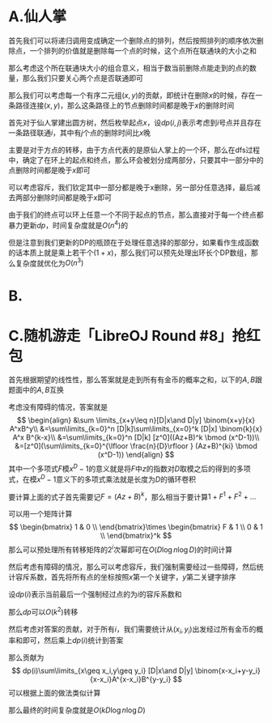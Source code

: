 # A.仙人掌

首先我们可以将递归调用变成确定一个删除点的排列，然后按照排列的顺序依次删除点，一个排列的价值就是删除每一个点的时候，这个点所在联通块的大小之和

那么考虑这个所在联通块大小的组合意义，相当于数当前删除点能走到的点的数量，那么我们只要关心两个点是否联通即可

那么我们可以考虑每一个有序二元组$(x,y)$的贡献，即统计在删除$x$的时候，存在一条路径连接$(x,y)$，那么这条路径上的节点删除时间都是晚于$x$的删除时间

首先对于仙人掌建出圆方树，然后枚举起点$x$，设$dp(i,j)$表示考虑到$i$号点并且存在一条路径联通$i$，其中有$j$个点的删除时间比$x$晚

主要是对于方点的转移，由于方点代表的是原仙人掌上的一个环，那么在dfs过程中，确定了在环上的起点和终点，那么环会被划分成两部分，只要其中一部分中的点删除时间都是晚于$x$即可

可以考虑容斥，我们钦定其中一部分都是晚于x删除，另一部分任意选择，最后减去两部分删除时间都是晚于$x$即可

由于我们的终点可以环上任意一个不同于起点的节点，那么直接对于每一个终点都暴力更新$dp$，时间复杂度就是$O(n^4)$的

但是注意到我们更新的DP的瓶颈在于处理任意选择的那部分，如果看作生成函数的话本质上就是乘上若干个$(1+x)$，那么我们可以预先处理出环长个DP数组，那么复杂度就优化为$O(n^3)$

# B.

# C.随机游走「LibreOJ Round #8」抢红包

首先根据期望的线性性，那么答案就是走到所有有金币的概率之和，以下的$A,B$跟题面中的$A,B$互换

考虑没有障碍的情况，答案就是
$$
\begin{align}
&\sum \limits_{x+y\leq n}[D|x\and D|y] \binom{x+y}{x} A^xB^y\\
&=\sum\limits_{k=0}^n [D|k]\sum\limits_{x=0}^k [D|x] \binom{k}{x} A^x B^{k-x}\\
&=\sum\limits_{k=0}^n [D|k] [z^0]((Az+B)^k \bmod (x^D-1))\\
&=[z^0](\sum\limits_{k=0}^{\lfloor \frac{n}{D}\rfloor } (Az+B)^{ki} \bmod (x^D-1))
\end{align}
$$
其中一个多项式$F$模$x^D-1$的意义就是将$F$中$z$的指数对$D$取模之后的得到的多项式，在模$x^D-1$意义下的多项式乘法就是长度为$D$的循环卷积

要计算上面的式子首先需要记$F=(Az+B)^k$，那么相当于要计算$1+F^1+F^2+...$

可以用一个矩阵计算
$$
\begin{bmatrix}
1 & 0 \\
\end{bmatrix}\times \begin{bmatrix}
F & 1 \\
0 & 1 \\
\end{bmatrix}^k
$$
那么可以预处理所有转移矩阵的$2^i$次幂即可在$O(D\log n\log D)$的时间计算

然后考虑有障碍的情况，那么可以考虑容斥，我们强制需要经过一些障碍，然后统计容斥系数，首先将所有点的坐标按照$x$第一个关键字，$y$第二关键字排序

设$dp(i)$表示当前最后一个强制经过点的为$i$的容斥系数和

那么$dp$可以$O(k^2)$转移

然后考虑对答案的贡献，对于所有$i$，我们需要统计从$(x_i,y_i)$出发经过所有金币的概率和即可，然后乘上$dp(i)$统计到答案

那么贡献为
$$
dp(i)\sum\limits_{x\geq x_i,y\geq y_i} [D|x\and D|y] \binom{x-x_i+y-y_i}{x-x_i}A^{x-x_i}B^{y-y_i}
$$
可以根据上面的做法类似计算

那么最终的时间复杂度就是$O(kD\log n\log D)$